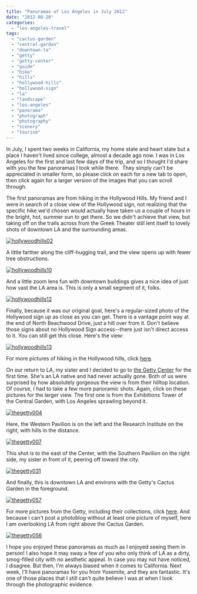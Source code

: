 ```yaml
---
title: "Panoramas of Los Angeles in July 2012"
date: "2012-08-20"
categories:
  - "los-angeles-travel"
tags:
  - "cactus-garden"
  - "central-garden"
  - "downtown-la"
  - "getty"
  - "getty-center"
  - "guide"
  - "hike"
  - "hills"
  - "hollywood-hills"
  - "hollywood-sign"
  - "la"
  - "landscape"
  - "los-angeles"
  - "panorama"
  - "photograph"
  - "photography"
  - "scenery"
  - "tourism"
---
```


In July, I spent two weeks in California, my home state and heart state but a place I haven't lived since college, almost a decade ago now. I was in Los Angeles for the first and last few days of the trip, and so I thought I'd share with you the few panoramas I took while there.  They simply can't be appreciated in smaller form, so please click on each for a new tab to open, then click again for a larger version of the images that you can scroll through.

The first panoramas are from hiking in the Hollywood Hills. My friend and I were in search of a close view of the Hollywood sign, not realizing that the specific hike we'd chosen would actually have taken us a couple of hours in the bright, hot, summer sun to get there. So we didn't achieve that view, but taking off on the trails across from the Greek Theater still lent itself to lovely shots of downtown LA and the surrounding areas.

[![](http://s3.amazonaws.com/thegourmez-wpmedia/2012/08/hollywoodhills02-1024x61.jpg "hollywoodhills02")](http://s3.amazonaws.com/thegourmez-wpmedia/2012/08/hollywoodhills02.jpg)

A little farther along the cliff-hugging trail, and the view opens up with fewer tree obstructions.

[![](http://s3.amazonaws.com/thegourmez-wpmedia/2012/08/hollywoodhills10-1024x64.jpg "hollywoodhills10")](http://s3.amazonaws.com/thegourmez-wpmedia/2012/08/hollywoodhills10.jpg)

And a little zoom lens fun with downtown buildings gives a nice idea of just how vast the LA area is. This is only a small segment of it, folks.

[![](http://s3.amazonaws.com/thegourmez-wpmedia/2012/08/hollywoodhills12-1024x189.jpg "hollywoodhills12")](http://s3.amazonaws.com/thegourmez-wpmedia/2012/08/hollywoodhills12.jpg)

Finally, because it was our original goal, here's a regular-sized photo of the Hollywood sign up as close as you can get. There is a vantage point way at the end of North Beachwood Drive, just a hill over from it. Don't believe those signs about no Hollywood Sign access--there just isn't direct access to it. You can still get this close. Here's the view:

[![](http://s3.amazonaws.com/thegourmez-wpmedia/2012/08/hollywoodhills13.jpg "hollywoodhills13")](http://s3.amazonaws.com/thegourmez-wpmedia/2012/08/hollywoodhills13.jpg)

For more pictures of hiking in the Hollywood hills, click [here](https://www.facebook.com/media/set/?set=a.10150987013929607.421993.567409606&type=3 "Facebook Photos of Hollywood Hills Hiking").

On our return to LA, my sister and I decided to go to [the Getty Center](http://www.getty.edu/ "The Getty Center") for the first time. She's an LA native and had never actually gone. Both of us were surprised by how absolutely gorgeous the view is from their hilltop location. Of course, I had to take a few more panoramic shots. Again, click on these pictures for the larger view. The first one is from the Exhibitions Tower of the Central Garden, with Los Angeles sprawling beyond it.

[![](http://s3.amazonaws.com/thegourmez-wpmedia/2012/08/thegetty004-1024x480.jpg "thegetty004")](http://s3.amazonaws.com/thegourmez-wpmedia/2012/08/thegetty004.jpg)

Here, the Western Pavilion is on the left and the Research Institute on the right, with hills in the distance.

[![](http://s3.amazonaws.com/thegourmez-wpmedia/2012/08/thegetty007-1024x183.jpg "thegetty007")](http://s3.amazonaws.com/thegourmez-wpmedia/2012/08/thegetty007.jpg)

This shot is to the east of the Center, with the Southern Pavilion on the right side, my sister in front of it, peering off toward the city.

[![](http://s3.amazonaws.com/thegourmez-wpmedia/2012/08/thegetty031-1024x254.jpg "thegetty031")](http://s3.amazonaws.com/thegourmez-wpmedia/2012/08/thegetty031.jpg)

And finally, this is downtown LA and environs with the Getty's Cactus Garden in the foreground.

[![](http://s3.amazonaws.com/thegourmez-wpmedia/2012/08/thegetty057-1024x132.jpg "thegetty057")](http://s3.amazonaws.com/thegourmez-wpmedia/2012/08/thegetty057.jpg)

For more pictures from the Getty, including their collections, click [here](https://www.facebook.com/media/set/?set=a.10150993599739607.422905.567409606&type=3 "Photos of the Getty Center"). And because I can't post a photoblog without at least one picture of myself, here I am overlooking LA from right above the Cactus Garden.

[![](http://s3.amazonaws.com/thegourmez-wpmedia/2012/08/thegetty056.jpg "thegetty056")](http://s3.amazonaws.com/thegourmez-wpmedia/2012/08/thegetty056.jpg)

I hope you enjoyed these panoramas as much as I enjoyed seeing them in person! I also hope it may sway a few of you who only think of LA as a dirty, smog-filled city with no aesthetic appeal. In case you may not have noticed, I disagree. But then, I'm always biased when it comes to California. Next week, I'll have panoramas for you from Yosemite, and they are fantastic. It's one of those places that I still can't quite believe I was at when I look through the photographic evidence.
